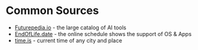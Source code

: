 # Common Sources

- [Futurepedia.io](https://www.futurepedia.io) - the large catalog of AI tools
- [EndOfLife.date](https://endoflife.date) - the online schedule shows the support of OS & Apps
- [time.is](https://time.is/) - current time of any city and place
